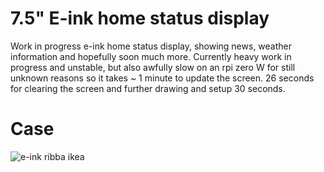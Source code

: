 # 7.5" E-ink home status display

Work in progress e-ink home status display, showing news, weather information
and hopefully soon much more. Currently heavy work in progress and unstable,
but also awfully slow on an rpi zero W for still unknown reasons so it
takes ~ 1 minute to update the screen. 26 seconds for clearing the screen and
further drawing and setup 30 seconds.

# Case

![e-ink ribba ikea](https://pbs.twimg.com/media/D3gJUvkXkAUaTWx.jpg)
